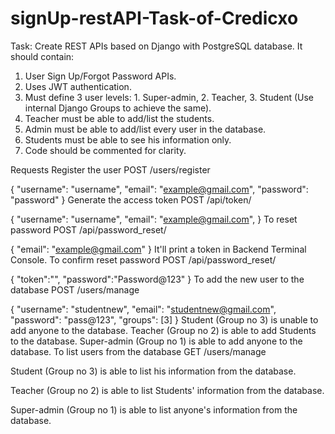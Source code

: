 ﻿# signUp-restAPI-Task-of-Credicxo
Task:
Create REST APIs based on Django with PostgreSQL database. It 
should contain:
1. User Sign Up/Forgot Password APIs.
2. Uses JWT authentication.
3. Must define 3 user levels: 1. Super-admin, 2. Teacher, 3. Student (Use 
internal Django Groups to achieve the same).
4. Teacher must be able to add/list the students.
5. Admin must be able to add/list every user in the database.
6. Students must be able to see his information only.
7. Code should be commented for clarity.



Requests
Register the user
POST /users/register

{
    "username": "username",
    "email": "example@gmail.com",
    "password": "password"
}
Generate the access token
POST /api/token/

{
    "username": "username",
    "email": "example@gmail.com",
}
To reset password
POST /api/password_reset/

{
    "email": "example@gmail.com"
}
It'll print a token in Backend Terminal Console.
To confirm reset password
POST /api/password_reset/

{
    "token":"<token>",
    "password":"Password@123"
}
To add the new user to the database
POST /users/manage

{
    "username": "studentnew",
    "email": "studentnew@gmail.com",
    "password": "pass@123",
    "groups": [3]
}
Student (Group no 3) is unable to add anyone to the database.
Teacher (Group no 2) is able to add Students to the database.
Super-admin (Group no 1) is able to add anyone to the database.
To list users from the database
GET /users/manage

Student (Group no 3) is able to list his information from the database.

Teacher (Group no 2) is able to list Students' information from the database.

Super-admin (Group no 1) is able to list anyone's information from the database.




